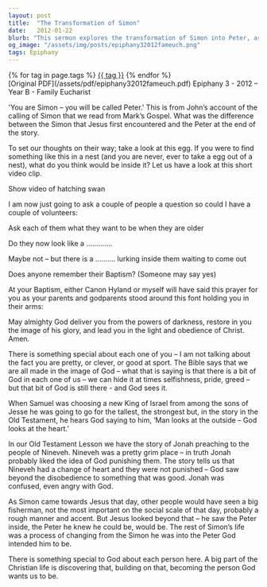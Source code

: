 ```yaml
---
layout: post
title:  "The Transformation of Simon"
date:   2012-01-22
blurb: "This sermon explores the transformation of Simon into Peter, as told in the Gospel of Mark. It uses the metaphor of an egg hatching into a swan to illustrate the potential for change and growth within each individual. The sermon emphasizes that God sees beyond our external appearances and values the inherent goodness within us."
og_image: "/assets/img/posts/epiphany32012fameuch.png"
tags: Epiphany
---    
```

<div class="tag-pills">
    {% for tag in page.tags %}
    <a href="{{ site.baseurl }}/tag/{{ tag | slugify }}" class="tag-pill">{{ tag }}</a>
    {% endfor %}
</div>
[Original PDF](/assets/pdf/epiphany32012fameuch.pdf)
Epiphany 3 - 2012 – Year B - Family Eucharist

'You are Simon – you will be called Peter.' This is from John’s account of the calling of Simon that we read from Mark’s Gospel. What was the difference between the Simon that Jesus first encountered and the Peter at the end of the story.

To set our thoughts on their way; take a look at this egg. If you were to find something like this in a nest (and you are never, ever to take a egg out of a nest), what do you think would be inside it? Let us have a look at this short video clip.

Show video of hatching swan

I am now just going to ask a couple of people a question so could I have a couple of volunteers:

Ask each of them what they want to be when they are older

Do they now look like a ………….

Maybe not – but there is a ………. lurking inside them waiting to come out

Does anyone remember their Baptism? (Someone may say yes)

At your Baptism, either Canon Hyland or myself will have said this prayer for you as your parents and godparents stood around this font holding you in their arms:

May almighty God deliver you from the powers of darkness,
restore in you the image of his glory,
and lead you in the light and obedience of Christ. Amen.

There is something special about each one of you – I am not talking about the fact you are pretty, or clever, or good at sport. The Bible says that we are all made in the image of God – what that is saying is that there is a bit of God in each one of us – we can hide it at times selfishness, pride, greed – but that bit of God is still there - and God sees it.

When Samuel was choosing a new King of Israel from among the sons of Jesse he was going to go for the tallest, the strongest but, in the story in the Old Testament, he hears God saying to him, ‘Man looks at the outside – God looks at the heart.’

In our Old Testament Lesson we have the story of Jonah preaching to the people of Nineveh. Nineveh was a pretty grim place – in truth Jonah probably liked the idea of God punishing them. The story tells us that Nineveh had a change of heart and they were not punished – God saw beyond the disobedience to something that was good. Jonah was confused, even angry with God.

As Simon came towards Jesus that day, other people would have seen a big fisherman, not the most important on the social scale of that day, probably a rough manner and accent. But Jesus looked beyond that – he saw the Peter inside, the Peter he knew he could be, would be. The rest of Simon’s life was a process of changing from the Simon he was into the Peter God intended him to be.

There is something special to God about each person here. A big part of the Christian life is discovering that, building on that, becoming the person God wants us to be.
